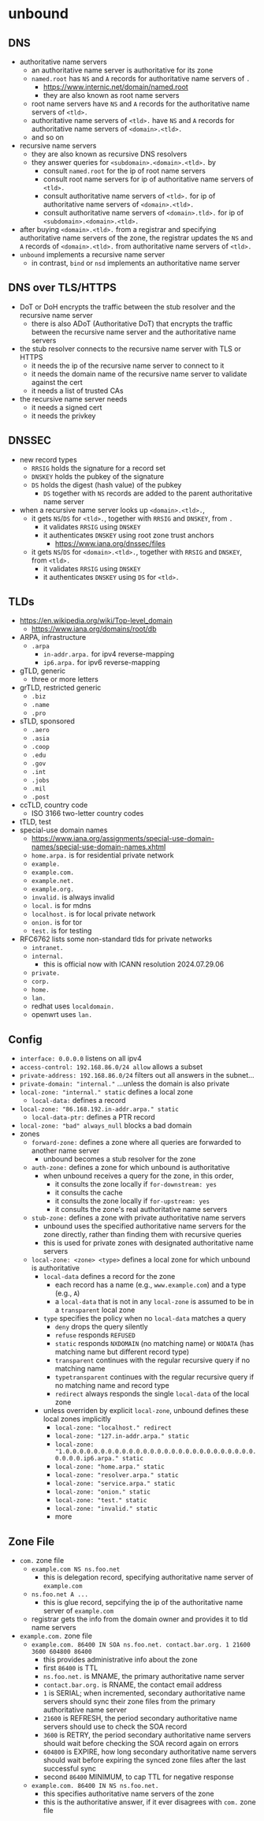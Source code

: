unbound
=======

## DNS

- authoritative name servers
  - an authoritative name server is authoritative for its zone
  - `named.root` has `NS` and `A` records for authoritative name servers of `.`
    - <https://www.internic.net/domain/named.root>
    - they are also known as root name servers
  - root name servers have `NS` and `A` records for the authoritative name
    servers of `<tld>.`
  - authoritative name servers of `<tld>.` have `NS` and `A` records for
    authoritative name servers of `<domain>.<tld>.`
  - and so on
- recursive name servers
  - they are also known as recursive DNS resolvers
  - they answer queries for `<subdomain>.<domain>.<tld>.` by
    - consult `named.root` for the ip of root name servers
    - consult root name servers for ip of authoritative name servers of
      `<tld>.`
    - consult authoritative name servers of `<tld>.` for ip of authoritative
      name servers of `<domain>.<tld>.`
    - consult authoritative name servers of `<domain>.tld>.` for ip of
      `<subdomain>.<domain>.<tld>.`
- after buying `<domain>.<tld>.` from a registrar and specifying authoritative
  name servers of the zone, the registrar updates the `NS` and `A` records of
  `<domain>.<tld>.` from authoritative name servers of `<tld>.`
- `unbound` implements a recursive name server
  - in contrast, `bind` or `nsd` implements an authoritative name server

## DNS over TLS/HTTPS

- DoT or DoH encrypts the traffic between the stub resolver and the recursive
  name server
  - there is also ADoT (Authoritative DoT) that encrypts the traffic between
    the recursive name server and the authoritative name servers
- the stub resolver connects to the recursive name server with TLS or HTTPS
  - it needs the ip of the recursive name server to connect to it
  - it needs the domain name of the recursive name server to validate against
    the cert
  - it needs a list of trusted CAs
- the recursive name server needs
  - it needs a signed cert
  - it needs the privkey

## DNSSEC

- new record types
  - `RRSIG` holds the signature for a record set
  - `DNSKEY` holds the pubkey of the signature
  - `DS` holds the digest (hash value) of the pubkey
    - `DS` together with `NS` records are added to the parent authoritative
      name server
- when a recursive name server looks up `<domain>.<tld>.`,
  - it gets `NS`/`DS` for `<tld>.`, together with `RRSIG` and `DNSKEY`, from `.`
    - it validates `RRSIG` using `DNSKEY`
    - it authenticates `DNSKEY` using root zone trust anchors
      - <https://www.iana.org/dnssec/files>
  - it gets `NS`/`DS` for `<domain>.<tld>.`, together with `RRSIG` and `DNSKEY`, from `<tld>.`
    - it validates `RRSIG` using `DNSKEY`
    - it authenticates `DNSKEY` using `DS` for `<tld>.`

## TLDs

- <https://en.wikipedia.org/wiki/Top-level_domain>
  - <https://www.iana.org/domains/root/db>
- ARPA, infrastructure
  - `.arpa`
    - `in-addr.arpa.` for ipv4 reverse-mapping
    - `ip6.arpa.` for ipv6 reverse-mapping
- gTLD, generic
  - three or more letters
- grTLD, restricted generic
  - `.biz`
  - `.name`
  - `.pro`
- sTLD, sponsored
  - `.aero`
  - `.asia`
  - `.coop`
  - `.edu`
  - `.gov`
  - `.int`
  - `.jobs`
  - `.mil`
  - `.post`
- ccTLD, country code
  - ISO 3166 two-letter country codes
- tTLD, test
- special-use domain names
  - <https://www.iana.org/assignments/special-use-domain-names/special-use-domain-names.xhtml>
  - `home.arpa.` is for residential private network
  - `example.`
  - `example.com.`
  - `example.net.`
  - `example.org.`
  - `invalid.` is always invalid
  - `local.` is for mdns
  - `localhost.` is for local private network
  - `onion.` is for tor
  - `test.` is for testing
- RFC6762 lists some non-standard tlds for private networks
  - `intranet.`
  - `internal.`
    - this is official now with ICANN resolution 2024.07.29.06
  - `private.`
  - `corp.`
  - `home.`
  - `lan.`
  - redhat uses `localdomain.`
  - openwrt uses `lan.`

## Config

- `interface: 0.0.0.0` listens on all ipv4
- `access-control: 192.168.86.0/24 allow` allows a subset
- `private-address: 192.168.86.0/24` filters out all answers in the subnet...
- `private-domain: "internal."` ...unless the domain is also private
- `local-zone: "internal." static` defines a local zone
  - `local-data:` defines a record
- `local-zone: "86.168.192.in-addr.arpa." static`
  - `local-data-ptr:` defines a PTR record
- `local-zone: "bad" always_null` blocks a bad domain
- zones
  - `forward-zone:` defines a zone where all queries are forwarded to another
    name server
    - unbound becomes a stub resolver for the zone
  - `auth-zone:` defines a zone for which unbound is authoritative
    - when unbound receives a query for the zone, in this order,
      - it consults the zone locally if `for-downstream: yes`
      - it consults the cache
      - it consults the zone locally if `for-upstream: yes`
      - it consults the zone's real authoritative name servers
  - `stub-zone:` defines a zone with private authoritative name servers
    - unbound uses the specified authoritative name servers for the zone
      directly, rather than finding them with recursive queries
    - this is used for private zones with designated authoritative name
      servers
  - `local-zone: <zone> <type>` defines a local zone for which unbound is
    authoritative
    - `local-data` defines a record for the zone
      - each record has a name (e.g., `www.example.com`) and a type (e.g.,
        `A`)
      - a `local-data` that is not in any `local-zone` is assumed to be in a
        `transparent` local zone
    - `type` specifies the policy when no `local-data` matches a query
      - `deny` drops the query silently
      - `refuse` responds `REFUSED`
      - `static` responds `NXDOMAIN` (no matching name) or `NODATA` (has
        matching name but different record type)
      - `transparent` continues with the regular recursive query if no
        matching name
      - `typetransparent` continues with the regular recursive query if no
        matching name and record type
      - `redirect` always responds the single `local-data` of the local zone
    - unless overriden by explicit `local-zone`, unbound defines these local
      zones implicitly
      - `local-zone: "localhost." redirect`
      - `local-zone: "127.in-addr.arpa." static`
      - `local-zone: "1.0.0.0.0.0.0.0.0.0.0.0.0.0.0.0.0.0.0.0.0.0.0.0.0.0.0.0.0.0.0.0.ip6.arpa." static`
      - `local-zone: "home.arpa." static`
      - `local-zone: "resolver.arpa." static`
      - `local-zone: "service.arpa." static`
      - `local-zone: "onion." static`
      - `local-zone: "test." static`
      - `local-zone: "invalid." static`
      - more

## Zone File

- `com.` zone file
  - `example.com NS ns.foo.net`
    - this is delegation record, specifying authoritative name server of
      `example.com`
  - `ns.foo.net A ...`
    - this is glue record, sepcifying the ip of the authoritative name server
      of `example.com`
  - registrar gets the info from the domain owner and provides it to tld name
    servers
- `example.com.` zone file
  - `example.com. 86400 IN SOA ns.foo.net. contact.bar.org. 1 21600 3600 604800 86400`
    - this provides administrative info about the zone
    - first `86400` is TTL
    - `ns.foo.net.` is MNAME, the primary authoritative name server
    - `contact.bar.org.` is RNAME, the contact email address
    - `1` is SERIAL; when incremented, secondary authoritative name servers
      should sync their zone files from the primary authoritative name server
    - `21600` is REFRESH, the period secondary authoritative name servers
      should use to check the SOA record
    - `3600` is RETRY, the period secondary authoritative name servers should
      wait before checking the SOA record again on errors
    - `604800` is EXPIRE, how long secondary authoritative name servers should
      wait before expiring the synced zone files after the last successful
      sync
    - second `86400` MINIMUM, to cap TTL for negative response
  - `example.com. 86400 IN NS ns.foo.net.`
    - this specifies authoritative name servers of the zone
    - this is the authoritative answer, if it ever disagrees with `com.` zone
      file
